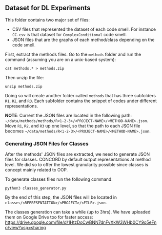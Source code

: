 ## Dataset for DL Experiments

This folder contains two major set of files:
- CSV files that represented the dataset of each code smell. For instance `CC.csv` is that dataset for `ComplexConditional` code smell.
- JSON files that are the graphs of each method/class depending on the code smell.

First, extract the methods files. Go to the `methods` folder and run the command (assuming you are on a unix-based system): 

`cat methods.* > methods.zip`

Then unzip the file: 

`unzip methods.zip`

Doing so will create another folder called `methods` that has three subfolders `R1`, `R2`, and `R3`. Each subfolder contains the snippet of codes under different representations.  

**NOTE**: Current the JSON files are located in the following path: `~/data/methods/methods/R<1-2-3>/<PROJECT-NAME>/<METHOD-NAME>.json`. Move `R1`, `R2`, and `R3` up one level, so that the path to each JSON file becomes `~/data/methods/R<1-2-3>/<PROJECT-NAME>/<METHOD-NAME>.json`.

### Generating JSON Files for Classes

After the methods' JSON files are extracted, we need to generate JSON files for classes. CONCORD by default output representations at method level. We did so to offer the lowest granularity possible since classes is concept mainly related to OOP.  

To generate classes files run the following command:  

`python3 classes_generator.py`  

By the end of this step, the JSON files will be located in `classes/<REPRESENTATION>/<PROJECT>/<FILE>.json`.  

The classes generation can take a while (up to 3hrs). We have uploaded them on Google Drive too for faster access: https://drive.google.com/file/d/1HtzDoCwBNN7dnFvXkW3WHb0CY9o5eFno/view?usp=sharing

